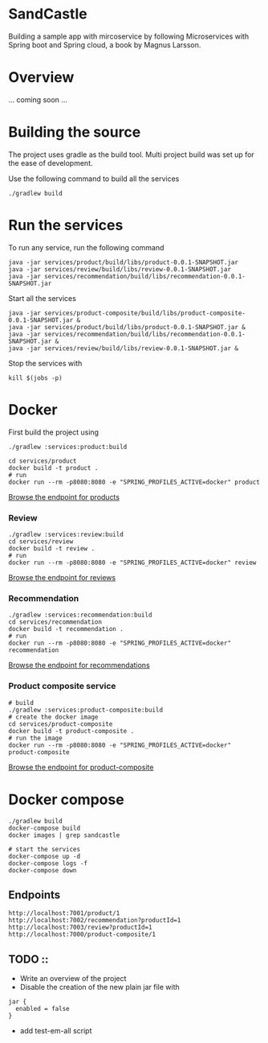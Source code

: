 # SandCastle
 
Building a sample app with mircoservice by following Microservices with Spring boot and Spring cloud,  a book by Magnus Larsson.

# Overview

... coming soon ...

# Building the source

The project uses gradle as the build tool. Multi project build was set up for the ease of development.

Use the following command to build all the services

```
./gradlew build
```

# Run the services

To run any service, run the following command 
```shell
java -jar services/product/build/libs/product-0.0.1-SNAPSHOT.jar
java -jar services/review/build/libs/review-0.0.1-SNAPSHOT.jar
java -jar services/recommendation/build/libs/recommendation-0.0.1-SNAPSHOT.jar

```

Start all the services
```shell
java -jar services/product-composite/build/libs/product-composite-0.0.1-SNAPSHOT.jar &
java -jar services/product/build/libs/product-0.0.1-SNAPSHOT.jar &
java -jar services/recommendation/build/libs/recommendation-0.0.1-SNAPSHOT.jar &
java -jar services/review/build/libs/review-0.0.1-SNAPSHOT.jar &
```

Stop the services with

```shell
kill $(jobs -p)
```

# Docker

First build the project using
```shell
./gradlew :services:product:build
```
```shell
cd services/product
docker build -t product .
# run
docker run --rm -p8080:8080 -e "SPRING_PROFILES_ACTIVE=docker" product
```

[Browse the endpoint for products](http://localhost:8080/product/1)

### Review

```shell
./gradlew :services:review:build
cd services/review
docker build -t review .
# run
docker run --rm -p8080:8080 -e "SPRING_PROFILES_ACTIVE=docker" review

```
[Browse the endpoint for reviews](http://localhost:8080/review?productId=1)


### Recommendation

```shell
./gradlew :services:recommendation:build
cd services/recommendation
docker build -t recommendation .
# run
docker run --rm -p8080:8080 -e "SPRING_PROFILES_ACTIVE=docker" recommendation

```

[Browse the endpoint for recommendations](http://localhost:8080/recommendation?productId=1)

### Product composite service

```shell
# build
./gradlew :services:product-composite:build
# create the docker image
cd services/product-composite
docker build -t product-composite .
# run the image
docker run --rm -p8080:8080 -e "SPRING_PROFILES_ACTIVE=docker" product-composite
```

[Browse the endpoint for product-composite](http://localhost:8080/product-composite/1)

# Docker compose

```shell
./gradlew build
docker-compose build
docker images | grep sandcastle

# start the services
docker-compose up -d
docker-compose logs -f
docker-compose down

```

## Endpoints

```
http://localhost:7001/product/1
http://localhost:7002/recommendation?productId=1
http://localhost:7003/review?productId=1
http://localhost:7000/product-composite/1
```

## TODO ::

- Write an overview of the project
- Disable the creation of the new plain jar file with 
```
jar {
  enabled = false
}
```
- add test-em-all script
